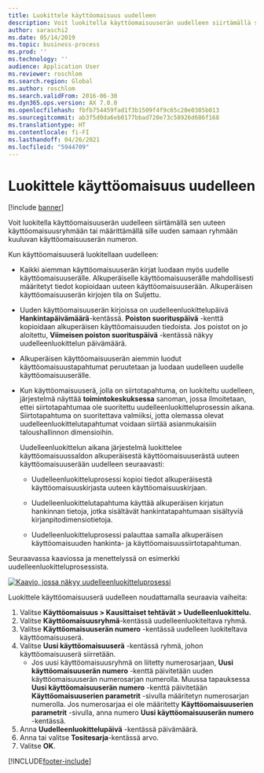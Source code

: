 ```yaml
---
title: Luokittele käyttöomaisuus uudelleen
description: Voit luokitella käyttöomaisuuserän uudelleen siirtämällä sen uuteen käyttöomaisuusryhmään tai määrittämällä sille uuden samaan ryhmään kuuluvan käyttöomaisuuserän numeron.
author: saraschi2
ms.date: 05/14/2019
ms.topic: business-process
ms.prod: ''
ms.technology: ''
audience: Application User
ms.reviewer: roschlom
ms.search.region: Global
ms.author: roschlom
ms.search.validFrom: 2016-06-30
ms.dyn365.ops.version: AX 7.0.0
ms.openlocfilehash: fbfb754459fad1f3b1509f4f9c65c20e0385b013
ms.sourcegitcommit: ab3f5d0da6eb0177bbad720e73c58926d686f168
ms.translationtype: HT
ms.contentlocale: fi-FI
ms.lasthandoff: 04/26/2021
ms.locfileid: "5944709"
---
```

# <a name="reclassify-fixed-assets"></a>Luokittele käyttöomaisuus uudelleen

[!include [banner](../../includes/banner.md)]

Voit luokitella käyttöomaisuuserän uudelleen siirtämällä sen uuteen käyttöomaisuusryhmään tai määrittämällä sille uuden samaan ryhmään kuuluvan käyttöomaisuuserän numeron. 

Kun käyttöomaisuuserä luokitellaan uudelleen:

- Kaikki aiemman käyttöomaisuuserän kirjat luodaan myös uudelle käyttöomaisuuserälle. Alkuperäiselle käyttöomaisuuserälle mahdollisesti määritetyt tiedot kopioidaan uuteen käyttöomaisuuserään. Alkuperäisen käyttöomaisuuserän kirjojen tila on Suljettu. 

- Uuden käyttöomaisuuserän kirjoissa on uudelleenluokittelupäivä **Hankintapäivämäärä**-kentässä. **Poiston suorituspäivä** -kenttä kopioidaan alkuperäisen käyttöomaisuuden tiedoista. Jos poistot on jo aloitettu, **Viimeisen poiston suorituspäivä** -kentässä näkyy uudelleenluokittelun päivämäärä. 

- Alkuperäisen käyttöomaisuuserän aiemmin luodut käyttöomaisuustapahtumat peruutetaan ja luodaan uudelleen uudelle käyttöomaisuuserälle.

- Kun käyttöomaisuuserä, jolla on siirtotapahtuma, on luokiteltu uudelleen, järjestelmä näyttää **toimintokeskuksessa** sanoman, jossa ilmoitetaan, ettei siirtotapahtumaa ole suoritettu uudelleenluokitteluprosessin aikana. Siirtotapahtuma on suoritettava valmiiksi, jotta olemassa olevat uudelleenluokittelutapahtumat voidaan siirtää asianmukaisiin taloushallinnon dimensioihin. 

   Uudelleenluokittelun aikana järjestelmä luokittelee käyttöomaisuussaldon alkuperäisestä käyttöomaisuuserästä uuteen käyttöomaisuuserään uudelleen seuraavasti: 
   
   - Uudelleenluokitteluprosessi kopioi tiedot alkuperäisestä käyttöomaisuuskirjasta uuteen käyttöomaisuuskirjaan.

   - Uudelleenluokittelutapahtuma käyttää alkuperäisen kirjatun hankinnan tietoja, jotka sisältävät hankintatapahtumaan sisältyviä kirjanpitodimensiotietoja.  
   
   - Uudelleenluokitteluprosessi palauttaa samalla alkuperäisen käyttöomaisuuden hankinta- ja käyttöomaisuussiirtotapahtuman. 

Seuraavassa kaaviossa ja menettelyssä on esimerkki uudelleenluokitteluprosessista. 

[![Kaavio, jossa näkyy uudelleenluokitteluprosessi](../media/reclassification-process-01.png)](../media/reclassification-process-01.png)

Luokittele käyttöomaisuuserä uudelleen noudattamalla seuraavia vaiheita:

1. Valitse **Käyttöomaisuus > Kausittaiset tehtävät > Uudelleenluokittelu.**
2. Valitse **Käyttöomaisuusryhmä**-kentässä uudelleenluokiteltava ryhmä.
3. Valitse **Käyttöomaisuuserän numero** -kentässä uudelleen luokiteltava käyttöomaisuuserä.
4. Valitse **Uusi käyttöomaisuuserä** -kentässä ryhmä, johon käyttöomaisuuserä siirretään.
    * Jos uusi käyttöomaisuusryhmä on liitetty numerosarjaan, **Uusi käyttöomaisuuserän numero** -kenttä päivitetään uuden käyttöomaisuuserän numerosarjan numerolla. Muussa tapauksessa **Uusi käyttöomaisuuserän numero** -kenttä päivitetään **Käyttöomaisuuserien parametrit** -sivulla määritetyn numerosarjan numerolla. Jos numerosarjaa ei ole määritetty **Käyttöomaisuuserien parametrit** -sivulla, anna numero **Uusi käyttöomaisuuserän numero** -kentässä.  
5. Anna **Uudelleenluokittelupäivä** -kentässä päivämäärä.
6. Anna tai valitse **Tositesarja**-kentässä arvo.
7. Valitse **OK**.


[!INCLUDE[footer-include](../../../includes/footer-banner.md)]
